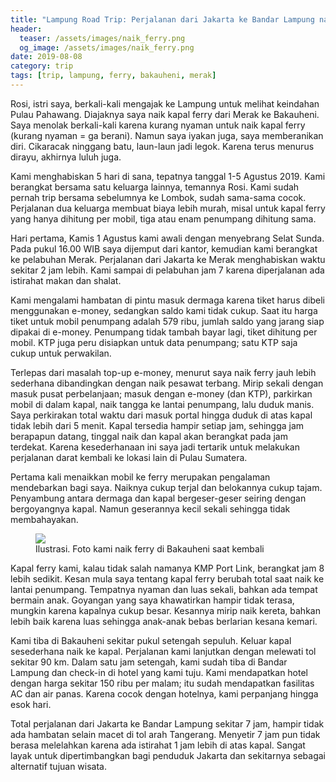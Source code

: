 ```yaml
---
title: "Lampung Road Trip: Perjalanan dari Jakarta ke Bandar Lampung naik Ferry Merak - Bakauheni"
header:
  teaser: /assets/images/naik_ferry.png
  og_image: /assets/images/naik_ferry.png
date: 2019-08-08
category: trip
tags: [trip, lampung, ferry, bakauheni, merak]
---
```


Rosi, istri saya, berkali-kali mengajak ke Lampung untuk melihat keindahan Pulau Pahawang. Diajaknya saya naik kapal ferry dari Merak ke Bakauheni. Saya menolak berkali-kali karena kurang nyaman untuk naik kapal ferry (kurang nyaman = ga berani). Namun saya iyakan juga, saya memberanikan diri. Cikaracak ninggang batu, laun-laun jadi legok. Karena terus menurus dirayu, akhirnya luluh juga.

Kami menghabiskan 5 hari di sana, tepatnya tanggal 1-5 Agustus 2019. Kami berangkat bersama satu keluarga lainnya, temannya Rosi. Kami sudah pernah trip bersama sebelumnya ke Lombok, sudah sama-sama cocok. Perjalanan dua keluarga membuat biaya lebih murah, misal untuk kapal ferry yang hanya dihitung per mobil, tiga atau enam penumpang dihitung sama.

Hari pertama, Kamis 1 Agustus kami awali dengan menyebrang Selat Sunda. Pada pukul 16.00 WIB saya dijemput dari kantor, kemudian kami berangkat ke pelabuhan Merak. Perjalanan dari Jakarta ke Merak menghabiskan waktu sekitar 2 jam lebih. Kami sampai di pelabuhan jam 7 karena diperjalanan ada istirahat makan dan shalat.

Kami mengalami hambatan di pintu masuk dermaga karena tiket harus dibeli menggunakan e-money, sedangkan saldo kami tidak cukup. Saat itu harga tiket untuk mobil penumpang adalah 579 ribu, jumlah saldo yang jarang siap dipakai di e-money. Penumpang tidak tambah bayar lagi, tiket dihitung per mobil. KTP juga peru disiapkan untuk data penumpang; satu KTP saja cukup untuk perwakilan.

Terlepas dari masalah top-up e-money, menurut saya naik ferry jauh lebih sederhana dibandingkan dengan naik pesawat terbang. Mirip sekali dengan masuk pusat perbelanjaan; masuk dengan e-money (dan KTP), parkirkan mobil di dalam kapal, naik tangga ke lantai penumpang, lalu duduk manis. Saya perkirakan total waktu dari masuk portal hingga duduk di atas kapal tidak lebih dari 5 menit. Kapal tersedia hampir setiap jam, sehingga jam berapapun datang, tinggal naik dan kapal akan berangkat pada jam terdekat. Karena kesederhanaan ini saya jadi tertarik untuk melakukan perjalanan darat kembali ke lokasi lain di Pulau Sumatera.

Pertama kali menaikkan mobil ke ferry merupakan pengalaman mendebarkan bagi saya. Naiknya cukup terjal dan belokannya cukup tajam. Penyambung antara dermaga dan kapal bergeser-geser seiring dengan bergoyangnya kapal. Namun geserannya kecil sekali sehingga tidak membahayakan.

<figure class="half">
  <img src="/assets/images/naik_ferry.png">
  <figcaption>Ilustrasi. Foto kami naik ferry di Bakauheni saat kembali</figcaption>
</figure>

Kapal ferry kami, kalau tidak salah namanya KMP Port Link, berangkat jam 8 lebih sedikit. Kesan mula saya tentang kapal ferry berubah total saat naik ke lantai penumpang. Tempatnya nyaman dan luas sekali, bahkan ada tempat bermain anak. Goyangan yang saya khawatirkan hampir tidak terasa, mungkin karena kapalnya cukup besar. Kesannya mirip naik kereta, bahkan lebih baik karena luas sehingga anak-anak bebas berlarian kesana kemari.

Kami tiba di Bakauheni sekitar pukul setengah sepuluh. Keluar kapal sesederhana naik ke kapal. Perjalanan kami lanjutkan dengan melewati tol sekitar 90 km. Dalam satu jam setengah, kami sudah tiba di Bandar Lampung dan check-in di hotel yang kami tuju. Kami mendapatkan hotel dengan harga sekitar 150 ribu per malam; itu sudah mendapatkan fasilitas AC dan air panas. Karena cocok dengan hotelnya, kami perpanjang hingga esok hari.

Total perjalanan dari Jakarta ke Bandar Lampung sekitar 7 jam, hampir tidak ada hambatan selain macet di tol arah Tangerang. Menyetir 7 jam pun tidak berasa melelahkan karena ada istirahat 1 jam lebih di atas kapal. Sangat layak untuk dipertimbangkan bagi penduduk Jakarta dan sekitarnya sebagai alternatif tujuan wisata.
